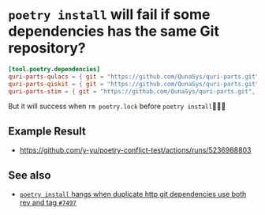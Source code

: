 `poetry install` will fail if some dependencies has the same Git repository?
===================================================================================

```toml
[tool.poetry.dependencies]
quri-parts-qulacs = { git = "https://github.com/QunaSys/quri-parts.git", rev = "3b05ea12dede01b9bea70b0fbecb246ca3167639", subdirectory = "packages/qulacs" }
quri-parts-qiskit = { git = "https://github.com/QunaSys/quri-parts.git", rev = "3b05ea12dede01b9bea70b0fbecb246ca3167639", subdirectory = "packages/qiskit" }
quri-parts-stim = { git = "https://github.com/QunaSys/quri-parts.git", rev = "3b05ea12dede01b9bea70b0fbecb246ca3167639", subdirectory = "packages/stim" }
```

But it will success when `rm poetry.lock` before `poetry install`🤔🤔🤔

## Example Result

- https://github.com/y-yu/poetry-conflict-test/actions/runs/5236988803

## See also

- [`poetry install` hangs when duplicate http git dependencies use both rev and tag `#7497`](https://github.com/python-poetry/poetry/issues/7497)
